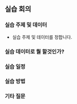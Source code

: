 ## 실습 회의 

### 실습 주제 및 데이터
- 실습 주제 및 데이터를 정합니다.

### 실습 데이터로 뭘 할것인가? 


### 실습 일정 

### 실습 방법 

### 기타 질문